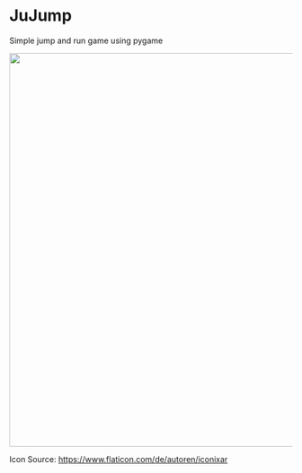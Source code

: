 # JuJump

Simple jump and run game using pygame

<img src="material/screenshot.png" width="700" >

Icon Source: https://www.flaticon.com/de/autoren/iconixar
